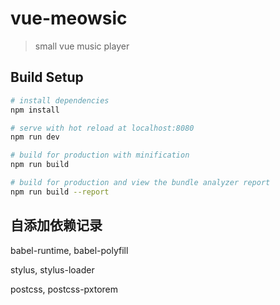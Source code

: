 # vue-meowsic

> small vue music player

## Build Setup

``` bash
# install dependencies
npm install

# serve with hot reload at localhost:8080
npm run dev

# build for production with minification
npm run build

# build for production and view the bundle analyzer report
npm run build --report
```

## 自添加依赖记录

babel-runtime, babel-polyfill

stylus, stylus-loader

postcss, postcss-pxtorem